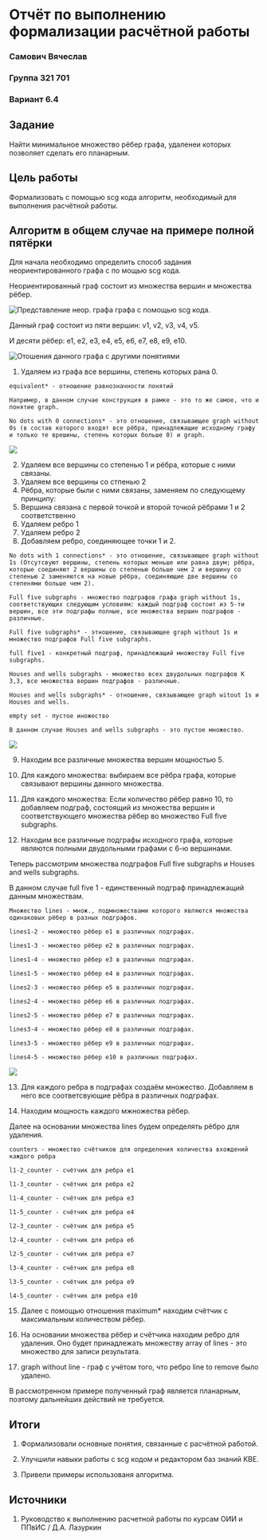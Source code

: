 # Отчёт по выполнению формализации расчётной работы

### Самович Вячеслав

### Группа 321 701

### Вариант 6.4

## Задание

Найти минимальное множество рёбер графа, удаленеи которых позволяет сделать его планарным.

## Цель работы

Формализовать с помощью scg кода алгоритм, необходимый для выполнения расчётной работы.

## Алгоритм в общем случае на примере полной пятёрки

Для начала необходимо определить способ задания неориентированного графа с по мощью scg кода.

Неориентированный граф состоит из множества вершин и множества рёбер.


![Представление неор. графа графа с помощью scg кода.](i1.png)

Данный граф состоит из пяти вершин: v1, v2, v3, v4, v5.

И десяти рёбер: e1, e2, e3, e4, e5, e6, e7, e8, e9, e10.

![Отошения данного графа с другими понятиями](i2.png)

1. Удаляем из графа все вершины, степень которых рана 0.

```
equivalent* - отношение равнозначности понятий

Например, в данном случае конструкция в рамке - это то же самое, что и понятие graph.

No dots with 0 connections* - это отношение, связывающее graph without 0s (в состав которого входят все рёбра, принадлежащие исходному графу и только те врешины, степень которых больше 0) и graph.
```

![](i3.png)

2. Удаляем все вершины со степенью 1 и рёбра, которые с ними связаны.
3. Удаляем все вершины со стпенью 2
4. Рёбра, которые были с ними связаны, заменяем по следующему принципу: 
5. Вершина связана с первой точкой и второй точкой рёбрами 1 и 2 соответственно
6. Удаляем ребро 1
7. Удаляем ребро 2
8. Добавляем ребро, соединяющее точки 1 и 2.

```
No dots with 1 connections* - это отношение, связывающее graph without 1s (Отсутсвуют вершины, степень которых меньше или равна двум; рёбра, которые соединяют 2 вершины со степенью больше чем 2 и вершину со степенью 2 заменяются на новые рёбра, соединяющие две вершины со степенями больше чем 2).

Full five subgraphs - множество подграфов графа graph without 1s, соответствующих следующим условиям: каждый подграф состоит из 5-ти вершин, все эти подграфы полные, все множества вершин подграфов - различные.

Full five subgraphs* - этношение, связывающее graph without 1s и множество подграфов Full five subgraphs.

full five1 - конкретный подграф, принадлежащий множеству Full five subgraphs.

Houses and wells subgraphs - множество всех двудольных подграфов K 3,3, все множества вершин подграфов - различные.

Houses and wells subgraphs* - отношение, связывающее graph witout 1s и Houses and wells.

empty set - пустое иножество

В данном случае Houses and wells subgraphs - это пустое множество.
```

![](i4.png)

9. Находим все различные множества вершин мощностью 5.

10. Для каждого множества: выбираем все рёбра графа, которые связывают вершины данного множества.

11. Для каждого множества: Если количество рёбер равно 10, то добавляем подграф, состоящий из множества вершин и соответствующего множества рёбер во множество Full five subgraphs.

12. Находим все различные подграфы исходного графа, которые являются полными двудольными графами с 6-ю вершинами.

Теперь рассмотрим множества подграфов Full five subgraphs и Houses and wells subgraphs. 

В данном случае full five 1 - единственный подграф принадлежащий данным множествам. 

```
Множество lines - множ., подмножествами которого являются множества одинаковых рёбер в разных подграфов.

lines1-2 - множество рёбер e1 в различных подграфах.

lines1-3 - множество рёбер e2 в различных подграфах.

lines1-4 - множество рёбер e3 в различных подграфах.

lines1-5 - множество рёбер e4 в различных подграфах.

lines2-3 - множество рёбер e5 в различных подграфах.

lines2-4 - множество рёбер e6 в различных подграфах.

lines2-5 - множество рёбер e7 в различных подграфах.

lines3-4 - множество рёбер e8 в различных подграфах.

lines3-5 - множество рёбер e9 в различных подграфах.

lines4-5 - множество рёбер e10 в различных подграфах.
```

![](i5.png)

13. Для каждого ребра в подграфах создаём множество. Добавляем в него все соответсвующие рёбра в различных подграфах.

14. Находим мощность каждого мжножества рёбер.

Далее на основании множества lines будем определять рёбро для удаления.

```
counters - множество счётчиков для определения количества вхождений каждого ребра

l1-2_counter - счётчик для ребра e1

l1-3_counter - счётчик для ребра e2

l1-4_counter - счётчик для ребра e3

l1-5_counter - счётчик для ребра e4

l2-3_counter - счётчик для ребра e5

l2-4_counter - счётчик для ребра e6

l2-5_counter - счётчик для ребра e7

l3-4_counter - счётчик для ребра e8

l3-5_counter - счётчик для ребра e9

l4-5_counter - счётчик для ребра e10
```

15. Далее с помощью отношения maximum* находим счётчик с максимальным количеством рёбер. 

16. На основании множества рёбер и счётчика находим ребро для удаления. Оно будет принадлежать множеству array of lines - это множество для записи результата.

17. graph without line - граф с учётом того, что ребро line to remove было удалено.

В рассмотренном примере полученный граф является планарным, поэтому дальнейших действий не требуется.

## Итоги

1. Формализовали основные понятия, связанные с расчётной работой.

2. Улучшили навыки работы с scg кодом и редактором баз знаний KBE.

3. Привели примеры использованя алгоритма.

## Источники

1. Руководство к выполнению расчетной работы по курсам ОИИ и ППвИС / Д.А. Лазуркин